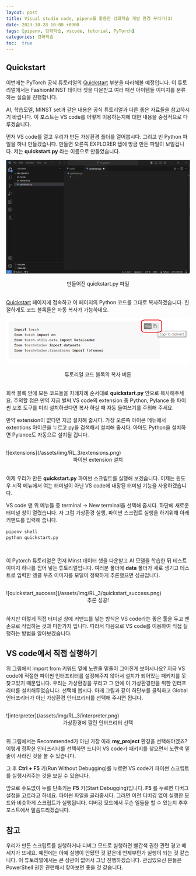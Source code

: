 ```yaml
---
layout: post
title: Visual studio code, pipenv를 활용한 강화학습 개발 환경 꾸리기(3)
date: 2023-10-28 10:00 +0900
tags: [pipenv, 강화학습, vscode, tutorial, PyTorch]
categories: 강화학습
toc:  true
---
```


## Quickstart

이번에는 PyTorch 공식 튜토리얼의 [Quickstart](https://pytorch.org/tutorials/beginner/basics/quickstart_tutorial.html) 부분을 따라해볼 예정입니다.
이 튜토리얼에서는 FashionMINST 데이터 셋을 다운받고 여러 패션 아이템들 이미지를 분류하는 실습을 진행합니다.

AI, 학습모델, MINST set과 같은 내용은 공식 튜토리얼과 다른 좋은 자료들을 참고하시기 바랍니다.
이 포스트는 VS code를 어떻게 이용하는지에 대한 내용을 중점적으로 다루겠습니다.

먼저 VS code를 열고 우리가 만든 가상환경 폴더를 열어봅시다.
그리고 빈 Python 파일을 하나 만들겠습니다.
만들면 오른쪽 EXPLORER 탭에 방금 만든 파일이 보일겁니다.
저는 __quickstart.py__ 라는 이름으로 만들었습니다.

![new_file](/assets/img/RL_3/new_file.png "new empty file")
<center>만들어진 quickstart.py 파일</center>

<br/>

[Quickstart](https://pytorch.org/tutorials/beginner/basics/quickstart_tutorial.html) 페이지에 접속하고 이 페이지의 Python 코드를 그대로 복사하겠습니다.
친절하게도 코드 블록들은 자동 복사가 가능하네요.

![copy_button](/assets/img/RL_3/copy_button.png "copy button")
<center>튜토리얼 코드 블록의 복사 버튼</center>

<br/>

회색 블록 안에 모든 코드들을 차례차례 순서대로 __quickstart.py__ 안으로 복사해주세요.
주의할 점은 만약 지금 벌써 VS code의 extension 중 Python, Pylance 등 파이썬 보조 도구를 미리 설치하셨다면 복사 하실 때 자동 들여쓰기를 주의해 주세요.

만약 extension이 없다면 지금 설치해 줍시다.
가장 오른쪽 아이콘 메뉴에서 extentions 아이콘을 누르고 py을 검색해서 설치해 줍시다.
아마도 Python을 설치하면 Pylance도 자동으로 설치될 겁니다.

<br/>
![extensions](/assets/img/RL_3/extensions.png)
<center>파이썬 extension 설치</center>
<br/>

이제 우리가 만든 __quickstart.py__ 파이썬 스크립트를 실행해 보겠습니다.
이제는 윈도우 시작 메뉴에서 여는 터미널이 아닌 VS code에 내장된 터미널 기능을 사용하겠습니다.

VS code 맨 위 메뉴들 중 terminal -> New terminal을 선택해 줍시다.
하단에 새로운 터미널 창이 열렸습니다.
자 그럼 가상환경 실행, 파이썬 스크립트 실행을 하기위해 아래 커맨드를 입력해 줍니다.

```console
pipenv shell
python quickstart.py
```
<br/>

이 Pytorch 튜토리얼은 먼저 Minst 데이터 셋을 다운받고 AI 모델을 학습한 뒤 테스트 이미지 하나를 집어 넣는 튜토리얼입니다.
여러분 폴더에 __data__ 폴더가 새로 생기고 테스트로 입력한 앵클 부츠 이미지를 모델이 정확하게 추론했으면 성공입니다.

<br/>
![quickstart_success](/assets/img/RL_3/quickstart_success.png)
<center>추론 성공!</center>
<br/>

하지만 이렇게 직접 터미널 창에 커맨드를 넣는 방식은 VS code라는 좋은 툴을 두고 맨손으로 작업하는 것과 마찬가지 입니다.
따라서 다음으로 VS code를 이용하여 직접 실행하는 방법을 알아보겠습니다.

## VS code에서 직접 실행하기

위 그림에서 import from 키워드 옆에 노란줄 밑줄이 그어진게 보이시나요?
지금 VS code에 적절한 파이썬 인터프리터를 설정해주지 않아서 설치가 되어있는 패키지를 못찾고있기 때문입니다.
우리는 가상환경을 꾸리고 그 안에 이 가상환경만을 위한 인터프리터를 설치해두었습니다.
선택해 봅시다.
아래 그림과 같이 하단부를 클릭하고 Global 인터프리터가 아닌 가상환경 인터프리터를 선택해 주시면 됩니다.

<br/>
![interpreter](/assets/img/RL_3/interpreter.png)
<center>가상환경에 깔린 인터프리터 선택</center>
<br/>

위 그림에서는 Recommended가 아닌 가장 아래 __my_project__ 환경을 선택해야겠죠?
이렇게 정확한 인터프리터를 선택하면 드디어 VS code가 패키지를 찾으면서 노란색 밑줄이 사라진 것을 볼 수 있습니다.

그 후 __Ctrl + F5__ 키(Run Without Debugging)를 누르면 VS code가 파이썬 스크립트를 실행시켜주는 것을 보실 수 있습니다.

앞으로 수도없이 누를 단축키는 __F5__ 키(Start Debugging)입니다.
__F5__ 를 누르면 디버그 설정을 고르라고 하네요.
파이썬 파일을 골라줍시다.
그러면 이전 디버깅 없이 실행한 모드와 비슷하게 스크립트가 실행됩니다.
디버깅 모드에서 무슨 일들을 할 수 있는지 추후 포스트에서 말씀드리겠습니다.

## 참고
우리가 만든 스크립트를 실행하거나 디버그 모드로 실행하면 빨간색 권한 관련 경고 메세지가 뜨네요.
예전에는 아예 실행이 안됐던 것 같은데 언제부턴가 실행이 되는 것 같습니다.
이 튜토리얼에서는 큰 상관이 없어서 그냥 진행하겠습니다.
관심있으신 분들은 PowerShell 권한 관련해서 찾아보면 좋을 것 같습니다.